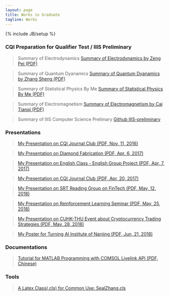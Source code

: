 ```yaml
---
layout: page
title: Works in Graduate
tagline: Works
---
```

{% include JB/setup %}

### CQI Preparation for Qualifier Test / IIIS Preliminary

> Summary of Electrodynamics
[Summary of Electrodynamics by Zeng Pei (PDF)](/assets/files/2016-09-02-electrodynamics.pdf)

> Summary of Quantum Dyanamics
[Summary of Quantum Dyanamics by Zhang Sheng (PDF)](/assets/files/2016-09-17-quantumdynamics.pdf)

> Summary of Statistical Physics By Me
[Summary of Statistical Physics By Me (PDF)](/assets/files/2016-09-17-statistical-physics.pdf)

> Summary of Electromagnetism
[Summary of Electromagnetism by Cai Tianqi (PDF)](/assets/files/2016-09-17-electromagnitism.pdf)

> Summary of IIIS Computer Science Prelimary
[Github IIIS-preliminary](https://github.com/zhangchuheng123/IIIS-preliminary)

### Presentations

> [My Presentation on CQI Journal Club (PDF, Nov, 11, 2016)](/assets/files/2016-11-11-CQI-Journal-Club.pdf)

> [My Presentation on Diamond Fabrication (PDF, Apr, 6, 2017)](/assets/files/2017-04-07-Fabrication-of-SIL.pdf)

> [My Presentation on English Class - English Group Project (PDF, Apr, 7, 2017)](/assets/files/2017-04-07-English-Group.pdf)

> [My Presentation on CQI Journal Club (PDF, Apr, 20, 2017)](/assets/files/2017-04-21-JournalClub.pdf)

> [My Presentation on SRT Reading Group on FinTech (PDF, May, 12, 2018)](/assets/files/2018-05-12-SFM.pdf)

> [My Presentation on Reinforcement Learning Seminar (PDF, May, 25, 2018)](/assets/files/2018-05-25-DDPG.pdf)

> [My Presentation on CUHK-THU Event about Cryptocurrency Trading Strategies (PDF, May, 28, 2018)](/assets/files/2018-05-28-BitcoinStrategy.pdf)

> [My Poster for Turning AI Institute of Nanjing (PDF, Jun, 21, 2018)](/assets/files/2018-06-21-poster.pdf)

### Documentations

> [Tutorial for MATLAB Programming with COMSOL Livelink API (PDF, Chinese)](/assets/files/2016-11-05-MATLAB-with-COMSOL.pdf)

### Tools

> [A Latex Class(.cls) for Common Use: SealZhang.cls](/assets/files/2016-10-17-SealZhang.cls)